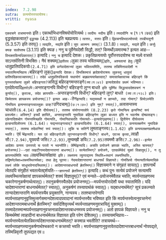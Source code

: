 ```yaml
---
index:  7.2.98
sutra:  प्रत्ययोत्तरपदयोश्च।
vritti:  nyasa
---
```


`एकवचने वत्र्तमानयोः` इति। एकार्थाभिधानविषयोयोरित्यर्थः। `त्वदीयः मदीयः` इति। `त्यदादीनि च` (१।१।७४) इति वृद्धसंज्ञकत्वात्? `वृद्धाच्छः` (4.2.113) इति च्छप्रत्ययः। `त्वत्तरः, मत्तरः` इति। `द्विवचनविभदज्योपपदे तरबीयसुनौ` (5.3.57) इति तरप्()। `त्वद्यति, मद्यति` इति। `सुप आत्मनः क्यच्()` (3.1.8)। `त्वद्यते, मद्यते` इति। `कर्त्तुः क्यङ सलोपश्च` (3.1.11) इति क्यङ। 
ननु च पूर्वेणेवदेशौ सिद्धौ, तत्? किमर्थोऽयमारम्बः? इत्यत आह--`विभक्तावित्यधिकारात्()` इत्यादि। 
`ननु च` इत्यादि देशकः। प्रकृतिप्रत्यययोः पूर्वोत्तरपदयोश्च या मध्र्ये वत्र्तते साऽन्तर्वत्तिनी विभक्तिः। नैवं शक्यम्()` इतीतरः। `लुका तस्य भवितव्यम्()` इति, अश्यतायां हेतुः। `सुपो धातुप्रातिपदिकयोः` (2.4.71) इति प्रागेवादेशाभ्यां लुका भवितव्यमिति, ततश्च तन्निमित्तावादेशौ न स्यातामित्यभिप्रायः। `बहिरङ्गो लुक्()` इत्यादि देशकः। विभक्तिमात्रं ह्रादेशयोराश्रयः लुकस्तु धातुत्वं प्रातिपदिकत्वञ्चापरम्()। तदेवं धातुप्रतिपदिकत्वे यथायोगं बाह्रप्रत्ययापेक्षत्वात्? समासापेक्षत्वाच्च बहिरङ्गे किं पुनस्तदपेक्षया लुको बहिरङ्गता? `असिद्धं बहिरङ्गमन्तरङ्गे` (व्या।प।४२) इत्यादेशावेव प्रथमं भविष्यतः। `एतदेवेत्यादि` इतरोऽपि। `अन्तरङ्गानपि विथीन्? बहिरङ्गो लुग्न बाधते` इति पूर्वेणैव सिद्धत्वाददेशवचनं न कुर्यात्(), कृतञ्च, तदेव ज्ञापयति--`अन्तरङ्गानपि विधीन्? बहिरङ्गो लुग्? बाधते` (व्या।प।१२८) इति। किमेतस्य ज्ञापकस्य प्रयोजनम्()? इत्यत आह--`तेन` इत्यादि। यद्ययमर्थो न ज्ञाप्यते, तदा गोमान्? प्रियोऽस्येति गोमत्प्रिय इत्यन्तरङ्गत्वाल्लुकः प्राक्? `उगिदचाम्()` (७।१।७०) इति नुम्? स्यात्(), `अत्वसन्तस्य चाधातोः` (6.4.14) इति दीर्घत्वम्(), ततश्च संयोगान्तलोपे (8.2.23) कृते गोमान्प्रिय इत्यनिष्टं रूपं प्रसज्येत। अस्मिन्? हयर्थे ज्ञापिते, अन्तरङ्गमपि नुमादिकं बहिरङ्गेण लुका बाध्यत इति न भवत्येष दोषप्रसङ्गः। एकेनादिशब्देन गोमन्तमिच्छति गोमत्यति, गोमानिवाचरति गोमत्यते--इत्यादेग्र्रहणम्()। द्वितीयेन दीर्घत्वस्य हल्ङ्यादिलोपस्य (6.1.64)। यद्यन्तरङ्गत्वाद्? हल्ङ्यादिलोपः (6.1.64) स्यात्(), प्रत्ययलक्षणेन नुमादिकं स्यात्(), ततश्च तदेवानिष्टं रूपं स्यात्()। लुकि च सति `न लुमताङ्गस्य` (1.1.62) इति प्रत्ययलक्षणप्रतषेधान्न भवति। 
`एवं च` इत्यादि। यत एवं बहिरङ्गोऽपि लुगन्तरङ्गानपि विधीन्? बाधने, एवञ्च कृत्वा, `त्वाहौ सौ` (7.2.94), `यूयवयौ जसि` (7.2.93), `तुम्यमह्रौ ङयि` (7.2.95) `तवममौ ङसि` (7.2.96)--इत्येत आदेशाः प्रत्यय उत्तरपदे च परतो न भवन्तीति। 
`अथ` इत्यादि। असति प्रयोजने ज्ञापकं भवति, अस्ति चास्यत्? प्रयोजनम्()--एवां त्वहटीनामादेशान्तराणां बाधनम्()। सत्येतस्मिन्? प्रयोजने, एतदर्थमेवेदं युक्तं विज्ञातुम्(), न तु ज्ञापनार्थमिति भावः। `लक्ष्यस्थित्यपेक्षया` इति। लक्ष्यस्य व्युत्पाद्यस्य स्थितिः=स्थानं लक्ष्यस्थितिः, तद्विषयेऽपेक्षा=लक्ष्यस्थित्यपेक्षा; तथा हेतु भूतया। नेदमादेशान्तराणां बाधनार्थं विज्ञायते। गोमत्प्रियो गोमत्यतीत्येवमादिकं लक्ष्यं लोके साधुभावेनादस्थितम्()। आदेशान्तरबाधनार्थे ह्रेतस्मिन्()` विज्ञायमाने न संगृहतं सायत्()। ज्ञापनार्थे त्वेतदपि संगृहीतं भवतत्येतद्दर्शयति---`ज्ञापनार्थे ह्रेतस्मिन्()` इत्यादि। कथं पुनः सत्येवं प्रयोजने सत्यामपि लक्ष्यस्थित्यपेक्षायां ज्ञापकार्थमेतत्? शक्यं विज्ञातुम्()? एवं मन्यते--प्रयोजनमेवैतन्न भवति; मपर्यन्तग्रहणस्य चकारेणानुकर्षणार्थत्वात्()। तदनुकर्षणस्यैतदेव प्रयोजनम्()--मपर्यन्तयोरादेशौ यथा स्यातामिति। यदि चादेशान्तराणां बाधनार्थमेतत्? स्यात्(), अनुकर्षणं तस्यापार्थकं स्यात्()। यद्बाधनार्थमेत्? सूत्रं प्रकल्प्यते तान्यादेशान्तराणि मपर्यन्तस्यैव प्रयुक्तानि, नान्यस्य। ततश्चान्तरेणापि मपर्यन्तग्रहणानुवृत्तिमुत्सर्गसमानदेशत्वादपवादानां मपर्यन्तस्यैव भविष्यत इति किं मपर्यन्तस्येत्यनुवत्र्तनेन! आदेशान्तरामबाधनार्थे ह्रेतस्मिन्? सर्वादेशिवृत्त्यर्थं मपर्यन्तग्रहणमनुवत्र्तयितुं युक्तम्()। तस्मादेतस्मान्मपर्यन्तग्रहणानुवत्र्तनान्नादेशान्तरबाधनमस्य प्रयोजनम्()। अतो ज्ञापकं विज्ञायते। ननु च किमर्थमेषां त्वाहादीनां बाधनार्थमेतन्न विज्ञायत इति परेण देशितम्()। तस्यायमभिप्रायः--मपर्यन्तस्येतत्येतन्निवर्त्त्यादेशान्तरबाधनार्थमेतत्? कस्मान्न भवतीति? तत्रायमर्थः--मपर्यन्तग्रहणस्यानुकर्षणार्थश्चकारो न कत्र्तव्यो भवति। मपर्यन्तग्रहणानुवृत्तावेतदादेशान्तरबाधनार्थं नोपपद्यते, तस्मिन्निवृत्तौ तूपपद्यत एव॥
